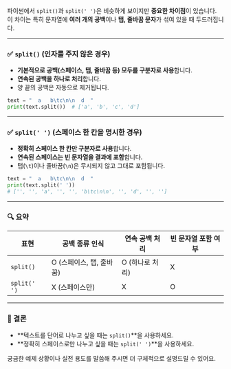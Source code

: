 파이썬에서 `split()`과 `split(' ')`은 비슷하게 보이지만 **중요한 차이점**이 있습니다. 이 차이는 특히 문자열에 **여러 개의 공백**이나 **탭, 줄바꿈 문자**가 섞여 있을 때 두드러집니다.

---

### ✅ `split()` (인자를 주지 않은 경우)

* **기본적으로 공백(스페이스, 탭, 줄바꿈 등) 모두를 구분자로 사용**합니다.
* **연속된 공백을 하나로 처리**합니다.
* 양 끝의 공백은 자동으로 제거됩니다.

```python
text = "  a   b\tc\n\n  d  "
print(text.split())  # ['a', 'b', 'c', 'd']
```

---

### ✅ `split(' ')` (스페이스 한 칸을 명시한 경우)

* **정확히 스페이스 한 칸만 구분자로 사용**합니다.
* **연속된 스페이스는 빈 문자열을 결과에 포함**합니다.
* 탭(`\t`)이나 줄바꿈(`\n`)은 무시되지 않고 그대로 포함됩니다.

```python
text = "  a   b\tc\n\n  d  "
print(text.split(' '))  
# ['', '', 'a', '', '', 'b\tc\n\n', '', 'd', '', '']
```

---

### 🔍 요약

| 표현           | 공백 종류 인식         | 연속 공백 처리   | 빈 문자열 포함 여부 |
| ------------ | ---------------- | ---------- | ----------- |
| `split()`    | O (스페이스, 탭, 줄바꿈) | O (하나로 처리) | X           |
| `split(' ')` | X (스페이스만)        | X          | O           |

---

### 🎯 결론

* \*\*텍스트를 단어로 나누고 싶을 때는 `split()`\*\*을 사용하세요.
* \*\*정확히 스페이스로만 나누고 싶을 때는 `split(' ')`\*\*을 사용하세요.

궁금한 예제 상황이나 실전 용도를 말씀해 주시면 더 구체적으로 설명드릴 수 있어요.
